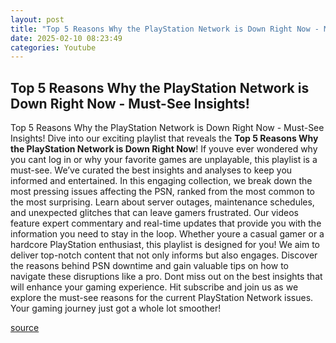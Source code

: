 ```yaml
---
layout: post
title: "Top 5 Reasons Why the PlayStation Network is Down Right Now - Must-See Insights!"
date: 2025-02-10 08:23:49
categories: Youtube
---
```


## Top 5 Reasons Why the PlayStation Network is Down Right Now - Must-See Insights!

Top 5 Reasons Why the PlayStation Network is Down Right Now - Must-See Insights!
Dive into our exciting playlist that reveals the **Top 5 Reasons Why the PlayStation Network is Down Right Now**! If youve ever wondered why you cant log in or why your favorite games are unplayable, this playlist is a must-see. We’ve curated the best insights and analyses to keep you informed and entertained.
In this engaging collection, we break down the most pressing issues affecting the PSN, ranked from the most common to the most surprising. Learn about server outages, maintenance schedules, and unexpected glitches that can leave gamers frustrated. Our videos feature expert commentary and real-time updates that provide you with the information you need to stay in the loop.
Whether youre a casual gamer or a hardcore PlayStation enthusiast, this playlist is designed for you! We aim to deliver top-notch content that not only informs but also engages. Discover the reasons behind PSN downtime and gain valuable tips on how to navigate these disruptions like a pro.
Dont miss out on the best insights that will enhance your gaming experience. Hit subscribe and join us as we explore the must-see reasons for the current PlayStation Network issues. Your gaming journey just got a whole lot smoother!

[source](https://www.youtube.com/playlist?list=PLSjNQgxk4Oq3W6Ijoe28QXjMQsMFp7PZT)